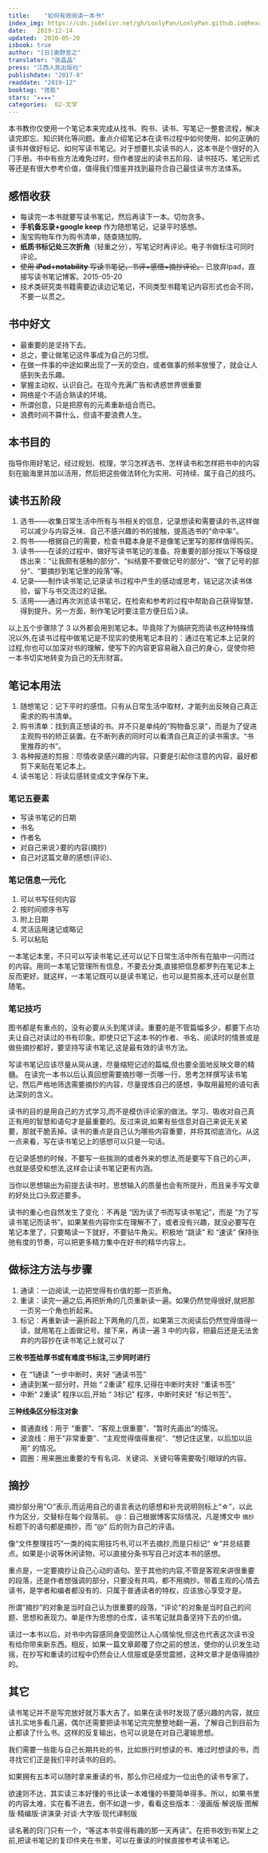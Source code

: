 ```yaml
---
title:    "如何有效阅读一本书"
index_img: https://cdn.jsdelivr.net/gh/LonlyPan/LonlyPan.github.io@hexo_source/hexo_images/如何有效阅读一本书/s28705474.jpg
date:   2019-12-14
updated:  2020-05-20
isbook: true
author: "[日]奥野宣之"
translator: "张晶晶"
press: "江⻄人⺠出版社"
publishdate: "2017-8"
readdate: "2019-12"
booktag: "技能"
stars: "★★★★" 
categories:  02-文学
---
```


本书教你仅使用一个笔记本来完成从找书、购书、读书、写笔记一整套流程，解决读完即忘、知识转化等问题。重点介绍笔记本在读书过程中如何使用、如何正确的读书并做好标记、如何写读书笔记。对于想要扎实读书的人，这本书是个很好的入⻔手册。书中有些方法难免过时，但作者提出的读书五阶段、读书技巧、笔记形式等还是有很大参考价值，值得我们借鉴并找到最符合自己最佳读书方法体系。

<!--more-->

## 感悟收获

- 每读完一本书就要写读书笔记，然后再读下一本。切勿贪多。  
- **手机备忘录+google keep** 作为随想笔记，记录平时感想。  
- 淘宝购物⻋作为购书清单，随查随加购。  
- **纸质书标记处三次折⻆**（轻重之分），写笔记时再评论。电子书做标注可同时评论。
- ~~使用 **iPad+notability** 写读书笔记，书评+感悟+摘抄评论。~~ 已放弃Ipad，直接写读书笔记博客。2015-05-20
- 技术类研究类书籍需要边读边记笔记，不同类型书籍笔记内容形式也会不同，不要一以贯之。



## 书中好文

- 最重要的是坚持下去。
- 总之，要让做笔记这件事成为自己的习惯。
- 在做一件事的中途如果出现了一天的空白，或者做事的频率放慢了，就会让人感到失去乐趣。
- 掌握主动权，认识自己。在现今充满广告和诱惑世界很重要
- 网络是个不适合熟读的环境。
- 所谓创意，只是把原有的元素重新组合而已。
- 浪费时间不算什么，但请不要浪费人生。

## 本书目的

指导你用好笔记，经过规划、梳理，学习怎样选书、怎样读书和怎样把书中的内容刻在脑海里并加以活用，然后把这些做法转化为实用、可持续、属于自己的技巧。

## 读书五阶段

1. 选书——收集日常生活中所有与书相关的信息，记录想读和需要读的书,这样做可以减少与内容乏味、自己不感兴趣的书的接触，提高选书的“命中率”。
2. 购书——根据自己的需要，检查书籍本身是不是像笔记里写的那样值得购买。
3. 读书——在读的过程中，做好写读书笔记的准备。将重要的部分按以下等级提炼出来：“让我颇有感触的部分”、“纠结要不要做记号的部分”、“做了记号的部分”、“要摘抄到笔记里的段落”等。
4. 记录——制作读书笔记,记录读书过程中产生的感动或思考，铭记这次读书体验，留下与书交流过的证据。
5. 活用——通过再次浏览读书笔记，在检索和参考的过程中帮助自己获得智慧、得到提升。另一方面，制作笔记时要注意方便日后᯿读。

以上五个步骤除了 3 以外都会用到笔记本。毕竟除了为搞研究而读书这种特殊情况以外,在读书过程中做笔记是不现实的使用笔记本目的：通过在笔记本上记录的过程,你也可以加深对书的理解，使写下的内容更容易融入自己的身心，促使你把一本书切实地转变为自己的无形财富。

## 笔记本用法

1. 随想笔记：记下平时的感悟。只有从日常生活中取材，才能列出反映自己真正需求的购书清单。
2. 购书清单：找到真正想读的书。并不只是单纯的“购物备忘录”，而是为了促进主观购书的矫正装置。在不断列表的同时可以看清自己真正的读书需求。“书里推荐的书”。
3. 各种报道的剪报：尽情收录感兴趣的内容。只要是引起你注意的内容，最好都剪下来贴在笔记本上。
4. 读书笔记：将读后感转变成文字保存下来。

### 笔记五要素

- 写读书笔记的日期
- 书名
- 作者名
- 对自己来说᯿要的内容(摘抄)
- 自己对这篇文章的感想(评论)、

### 笔记信息一元化

1. 可以书写任何内容 
2. 按时间顺序书写
3. 附上日期
4. 灵活运用速记或略记
5. 可以粘贴
 
一本笔记本里，不只可以写读书笔记,还可以记下日常生活中所有在脑中一闪而过的内容。用同一本笔记管理所有信息，不要去分类,直接把信息都罗列在笔记本上反而更好。就这样，一本笔记既可以是读书笔记，也可以是剪报本,还可以是创意随笔。

### 笔记技巧

图书都是有重点的，没有必要从头到尾详读。重要的是不管篇幅多少，都要下点功夫让自己对读过的书有印象。即使只记下这本书的作者、书名、阅读时的情景或是做些摘抄都好，要坚持写读书笔记,这是最有效的读书方法。

写读书笔记应该尽量从简从速，尽量缩短记述的篇幅,但也要全面地反映文章的精髓。 在读完一本书以后认真回想需要摘抄哪一⻚哪一行，思考怎样撰写读书笔记，然后严格地筛选需要摘抄的内容，尽量提炼自己的感想，争取用最短的语句表达深刻的含义。

读书的目的是用自己的方式学习,而不是模仿评论家的做法。学习、吸收对自己真正有用的智慧和语句才是最重要的。反过来说,如果有些信息对自己来说无关紧要，那就干脆丢掉。读书的重点是自己认为哪些内容重要，并将其彻底消化。从这一点来看，写在读书笔记上的感想可以只是一句话。

在记录感想的时候，不要写一些揣测的或者外来的想法,而是要写下自己的心声，也就是感受和想法,这样会让读书笔记更有内涵。

当你以思想输出为前提去读书时，思想输入的质量也会有所提升，而且亲手写文章的好处比口头叙述要多。

读书的重心也自然发生了变化：不再是 “因为读了书而写读书笔记”，而是 “为了写读书笔记而读书”。如果某些内容你实在理解不了，或者没有兴趣，就没必要写在笔记本里了，只要略读一下就好，不要钻牛⻆尖。积极地 “跳读” 和 “速读” 保持张弛有度的节奏，可以把更多精力集中在好书的精华内容上。


## 做标注方法与步骤

1. 通读：一边阅读,一边把觉得有价值的那一⻚折⻆。
2. 重读：读完一遍之后,再把折⻆的几⻚重新读一遍。如果仍然觉得很好,就把那一⻚另一个⻆也折起来。
3. 标记：再重新读一遍折起上下两⻆的几⻚，如果第三次阅读后仍然觉得值得一读，就用笔在上面做记号。接下来，再读一遍 3 中的内容，把最后还是无法舍弃的内容抄在读书笔记上就可以了

**三枚书签给厚书或有难度书标注,三步同时进行**

- 在 “1通读 ”一步中断时，夹好 “通读书签”
- 通读到某一部分时，开始 “ 2重读” 程序,记得在中断时夹好 “重读书签”
- 中断“ 2重读” 程序以后,开始 “ 3标记” 程序，中断时夹好 “标记书签”。

**三种线条区分标注对象**

- 普通直线：用于 “重要”、“客观上很重要”、“暂时先画出”的情况。
- 波浪线：用于“非常重要”、“主观觉得值得重视”、“想记住这里，以后加以运用” 的情况。
- 圆圈：用来圈出重要的专有名词、关键词、关键句等需要吸引眼球的内容。


## 摘抄

摘抄部分用“○”表示,而运用自己的语言表达的感想和补充说明则标上“☆”，以此作为区分，交替标在每个段落前。
@：自己根据博客实际情况，凡是博文中 `摘抄` 标题下的语句都是摘抄，而 “@” 后的则为自己的评语。

像“文件整理技巧”一类的纯实用技巧书,可以不去摘抄,而是只标记“ ☆”并总结要点。如果是小说等休闲读物，可以直接分条书写自己对这本书的感想。

重点是，一定要摘抄让自己心动的语句。至于其他的内容,不管是客观来讲很重要的段落，还是作者想强调的部分，只要没有共鸣，都不用摘抄。带着主观的心情去读书，是学者和编者都没有的、只属于普通读者的特权，应该放心享受才是。

所谓“摘抄”的对象是当时自己认为很重要的段落，“评论”的对象是当时自己的问题、思想和表现力。单是作为思想的仓库，读书笔记就具备坚持下去的价值。

读过一本书以后，对书中内容感同身受固然让人心情愉悦,但这也代表这次读书没有给你带来新东⻄。相反，如果一篇文章颠覆了你之前的想法，使你的认识发生动摇，在抄写和重读的过程中仍然会让人信服或是感觉震撼，这种文章才是值得摘抄的。

## 其它

读书笔记并不是写完放好就万事大吉了。如果在读书时发现了感兴趣的内容，就应该扎实地多看几遍，偶尔还需要把读书笔记完完整整地翻一遍，了解自己到目前为止都读了什么书。这样的反复输出，也可以说是在对自己灌输思想。

我们需要一些能与自己⻓期共处的书，比如旅行时想读的书、难过时想读的书，而寻找它们正是我们平时读书的目的。

如果拥有五本可以随时拿来重读的书，那么你已经成为一位出色的读书专家了。

欲速则不达，其实读三本好懂的书比读一本难懂的书要简单得多。所以，如果书里的内容太难，实在看不进去，倒不如退一步，看看这些版本：·漫画版·解说版·图解版·精编版·讲演录·对谈·大字版·现代译制版

读名著的窍⻔只有一个，“等这本书变得有趣的那一天再读”。在把书收到书架上之前,把读书笔记的复印件夹在书里，可以在重读的时候直接参考读书笔记。



